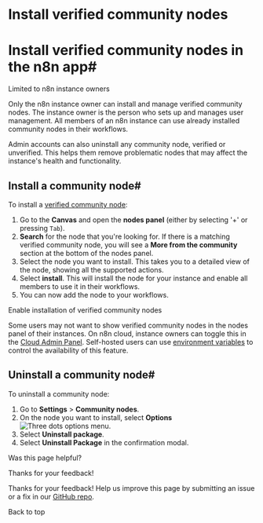 # Install verified community nodes

[ ](https://github.com/n8n-io/n8n-docs/edit/main/docs/integrations/community-nodes/installation/verified-install.md "Edit this page")

# Install verified community nodes in the n8n app#

Limited to n8n instance owners

Only the n8n instance owner can install and manage verified community nodes. The instance owner is the person who sets up and manages user management. All members of an n8n instance can use already installed community nodes in their workflows.

Admin accounts can also uninstall any community node, verified or unverified. This helps them remove problematic nodes that may affect the instance's health and functionality.

## Install a community node#

To install a [verified community node](../../../creating-nodes/deploy/submit-community-nodes/#submit-your-node-for-verification-by-n8n):

  1. Go to the **Canvas** and open the **nodes panel** (either by selecting '+' or pressing `Tab`).
  2. **Search** for the node that you're looking for. If there is a matching verified community node, you will see a **More from the community** section at the bottom of the nodes panel.
  3. Select the node you want to install. This takes you to a detailed view of the node, showing all the supported actions.
  4. Select **install**. This will install the node for your instance and enable all members to use it in their workflows.
  5. You can now add the node to your workflows.



Enable installation of verified community nodes

Some users may not want to show verified community nodes in the nodes panel of their instances. On n8n cloud, instance owners can toggle this in the [Cloud Admin Panel](../../../../manage-cloud/cloud-admin-dashboard/). Self-hosted users can use [environment variables](../../../../hosting/configuration/environment-variables/nodes/) to control the availability of this feature.

## Uninstall a community node#

To uninstall a community node:

  1. Go to **Settings** > **Community nodes**.
  2. On the node you want to install, select **Options** ![Three dots options menu](../../../../_images/common-icons/three-dot-options-menu.png).
  3. Select **Uninstall package**.
  4. Select **Uninstall Package** in the confirmation modal.

Was this page helpful? 

Thanks for your feedback! 

Thanks for your feedback! Help us improve this page by submitting an issue or a fix in our [GitHub repo](https://github.com/n8n-io/n8n-docs). 

Back to top 
